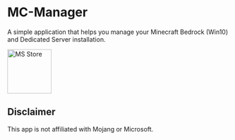 # MC-Manager
A simple application that helps you manage your Minecraft Bedrock (Win10) and Dedicated Server installation.

<a href="https://www.microsoft.com/store/apps/9NLPTP6HN3K7"><img alt="MS Store" src="https://user-images.githubusercontent.com/55882808/138454191-72809834-31de-49b3-bfa7-7c915c6dd6d2.png" height="100" /></a>

## Disclaimer
This app is not affiliated with Mojang or Microsoft.
